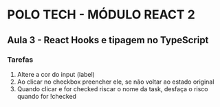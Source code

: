 # POLO TECH - MÓDULO REACT 2 

## Aula 3 - React Hooks e tipagem no TypeScript 

### Tarefas 

<ol>
<li> Altere a cor do input (label) </li>
<li> Ao clicar no checkbox preencher ele, se não voltar ao estado original</li>
<li>Quando clicar e for checked riscar o nome da task, desfaça o risco quando for !checked </li>
</ol>




